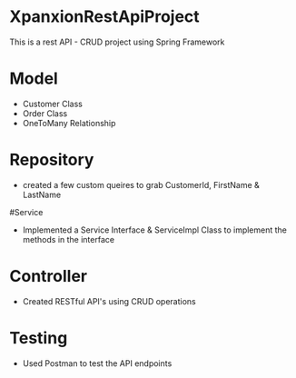 # XpanxionRestApiProject
This is a rest API - CRUD project using Spring Framework

# Model
- Customer Class
- Order Class 
- OneToMany Relationship

# Repository
- created a few custom queires to grab CustomerId, FirstName & LastName

#Service
- Implemented a Service Interface & ServiceImpl Class to implement the methods in the interface

# Controller
- Created RESTful API's using CRUD operations

# Testing
- Used Postman to test the API endpoints
